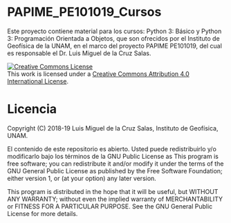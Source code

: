 # PAPIME_PE101019_Cursos

Este proyecto contiene material para los cursos: Python 3: Básico y Python 3: Programación Orientada a Objetos, que son ofrecidos por el Instituto de Geofísica de la UNAM, en el marco del proyecto PAPIME PE101019, del cual es responsable el Dr. Luis Miguel de la Cruz Salas.

<a rel="license" href="http://creativecommons.org/licenses/by/4.0/"><img alt="Creative Commons License" style="border-width:0" src="https://i.creativecommons.org/l/by/4.0/88x31.png" /></a><br />This work is licensed under a <a rel="license" href="http://creativecommons.org/licenses/by/4.0/">Creative Commons Attribution 4.0 International License</a>.

# Licencia

Copyright (C) 2018-19 Luis Miguel de la Cruz Salas, Instituto de Geofísica, UNAM.

El contenido de este repositorio es abierto. Usted puede redistribuirlo y/o modificarlo bajo los términos de la GNU Public License as 
This program is free software; you can redistribute it and/or modify it under the terms of the GNU General Public License as published by the Free Software Foundation; either version 1, or (at your option) any later version.

This program is distributed in the hope that it will be useful, but WITHOUT ANY WARRANTY; without even the implied warranty of MERCHANTABILITY or FITNESS FOR A PARTICULAR PURPOSE. See the GNU General Public License for more details.
